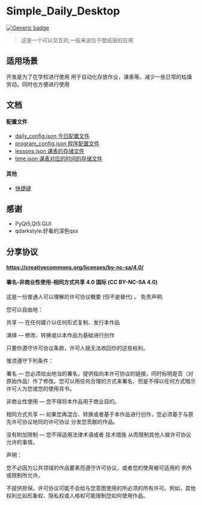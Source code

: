 # Simple_Daily_Desktop
[![Generic badge](https://img.shields.io/badge/编写于_Python_版本-3.11.3-blue.svg)](https://Python.org)  
>这是一个可以交互的,一般来说位于壁纸层的应用
## 适用场景
开发是为了在学校进行使用 用于自动化存放作业，课表等。减少一些日常的枯燥劳动。同时也方便进行使用
## 文档
#### 配置文件
* [daily_config.json 今日配置文件](https://github.com/erduotong/Simple_Daily_Desktop/blob/master/docs/daily_config_meaning.md)
* [program_config.json 程序配置文件](https://github.com/erduotong/Simple_Daily_Desktop/blob/master/docs/program_config_meaning.md)
* [lessons.json 课表的存储文件](https://github.com/erduotong/Simple_Daily_Desktop/blob/master/docs/lessons.md)
* [time.json 课表对应的时间的存储文件](https://github.com/erduotong/Simple_Daily_Desktop/blob/master/docs/time.md)
#### 其他
* [快捷键](https://github.com/erduotong/Simple_Daily_Desktop/blob/master/docs/shortcut.md)
## 感谢
* PyQt5,Qt5:GUI
* qdarkstyle:好看的深色qss
## 分享协议
#### https://creativecommons.org/licenses/by-nc-sa/4.0/
#### 署名-非商业性使用-相同方式共享 4.0 国际 (CC BY-NC-SA 4.0)
这是一份普通人可以理解的许可协议概要 (但不是替代) 。 免责声明.

您可以自由地：

共享 — 在任何媒介以任何形式复制、发行本作品

演绎 — 修改、转换或以本作品为基础进行创作

只要你遵守许可协议条款，许可人就无法收回你的这些权利。

惟须遵守下列条件：

署名 — 您必须给出地当的署名，提供指向本许可协议的链接，同时标明是否（对原始作品）作了修改。您可以用任何合理的方式来署名，但是不得以任何方式暗示许可人为您或您的使用背书。

非商业性使用 — 您不得将本作品用于商业目的。

相同方式共享 — 如果您再混合、转换或者基于本作品进行创作，您必须基于与原先许可协议地同的许可协议 分发您贡献的作品。

没有附加限制 — 您不得适用法律术语或者 技术措施 从而限制其他人做许可协议允许的事情。

声明：

您不必因为公共领域的作品要素而遵守许可协议，或者您的使用被可适用的 例外或限制所允许。

不提供担保。许可协议可能不会给与您意图使用的所必须的所有许可。例如，其他权利比如形象权、隐私权或人格权可能限制您如何使用作品。